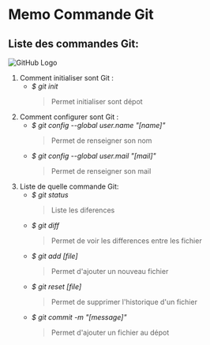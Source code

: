 # Memo Commande Git
## Liste des commandes Git:

![GitHub Logo](http://www.mpass.fi/wp-content/uploads/2016/09/github-social.png)

1. Comment initialiser sont Git :
    * *$ git init*
      > Permet initialiser sont dépot
2. Comment configurer sont Git :
    * *$ git config --global user.name "[name]"*
      > Permet de renseigner son nom
    * *$ git config --global user.mail "[mail]"*
      > Permet de renseigner son mail
3. Liste de quelle commande Git:
    * *$ git status*
      > Liste les diferences
    * *$ git diff*
      > Permet de voir les differences entre les fichier
    * *$ git add [file]*
      > Permet d'ajouter un nouveau fichier 
    * *$ git reset [file]*
      > Permet de supprimer l'historique d'un fichier
    * *$ git commit -m "[message]"*
      > Permet d'ajouter un fichier au dépot
